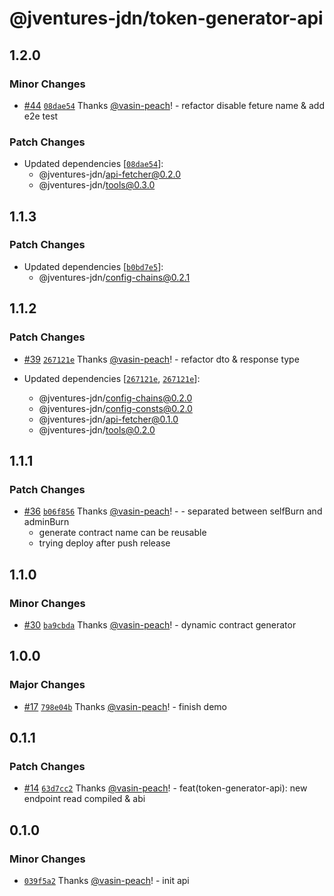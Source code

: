 # @jventures-jdn/token-generator-api

## 1.2.0

### Minor Changes

- [#44](https://github.com/jventures-jdn/token-generator/pull/44) [`08dae54`](https://github.com/jventures-jdn/token-generator/commit/08dae54149c8bde080c894a10fd68bb2f97fee9f) Thanks [@vasin-peach](https://github.com/vasin-peach)! - refactor disable feture name & add e2e test

### Patch Changes

- Updated dependencies [[`08dae54`](https://github.com/jventures-jdn/token-generator/commit/08dae54149c8bde080c894a10fd68bb2f97fee9f)]:
  - @jventures-jdn/api-fetcher@0.2.0
  - @jventures-jdn/tools@0.3.0

## 1.1.3

### Patch Changes

- Updated dependencies [[`b0bd7e5`](https://github.com/jventures-jdn/token-generator/commit/b0bd7e5dd12d5b26e6d52916e4a96fc2097e2f86)]:
  - @jventures-jdn/config-chains@0.2.1

## 1.1.2

### Patch Changes

- [#39](https://github.com/jventures-jdn/token-generator/pull/39) [`267121e`](https://github.com/jventures-jdn/token-generator/commit/267121e9606918858caacfb847383407ac109a52) Thanks [@vasin-peach](https://github.com/vasin-peach)! - refactor dto & response type

- Updated dependencies [[`267121e`](https://github.com/jventures-jdn/token-generator/commit/267121e9606918858caacfb847383407ac109a52), [`267121e`](https://github.com/jventures-jdn/token-generator/commit/267121e9606918858caacfb847383407ac109a52)]:
  - @jventures-jdn/config-chains@0.2.0
  - @jventures-jdn/config-consts@0.2.0
  - @jventures-jdn/api-fetcher@0.1.0
  - @jventures-jdn/tools@0.2.0

## 1.1.1

### Patch Changes

- [#36](https://github.com/jventures-jdn/token-generator/pull/36) [`b06f856`](https://github.com/jventures-jdn/token-generator/commit/b06f856555d876b1eba72bf0cd60d7e1bc3fbd57) Thanks [@vasin-peach](https://github.com/vasin-peach)! - - separated between selfBurn and adminBurn
  - generate contract name can be reusable
  - trying deploy after push release

## 1.1.0

### Minor Changes

- [#30](https://github.com/jventures-jdn/token-generator/pull/30) [`ba9cbda`](https://github.com/jventures-jdn/token-generator/commit/ba9cbda1e0ca4d548ff013b1e3a5050830027120) Thanks [@vasin-peach](https://github.com/vasin-peach)! - dynamic contract generator

## 1.0.0

### Major Changes

- [#17](https://github.com/jventures-jdn/token-generator/pull/17) [`798e04b`](https://github.com/jventures-jdn/token-generator/commit/798e04b9e6de8aa0422ea174ab9d7084f00765bd) Thanks [@vasin-peach](https://github.com/vasin-peach)! - finish demo

## 0.1.1

### Patch Changes

- [#14](https://github.com/jventures-jdn/token-generator/pull/14) [`63d7cc2`](https://github.com/jventures-jdn/token-generator/commit/63d7cc2c2ec1e7ef069c183671bb291149fcaadd) Thanks [@vasin-peach](https://github.com/vasin-peach)! - feat(token-generator-api): new endpoint read compiled & abi

## 0.1.0

### Minor Changes

- [`039f5a2`](https://github.com/jventures-jdn/token-generator/commit/039f5a25c44382e37d09668b44cc381198241c29) Thanks [@vasin-peach](https://github.com/vasin-peach)! - init api
